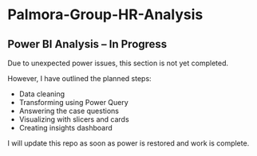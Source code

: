 # Palmora-Group-HR-Analysis

## Power BI Analysis – In Progress

Due to unexpected power issues, this section is not yet completed. 

However, I have outlined the planned steps:

- Data cleaning
- Transforming using Power Query
- Answering the case questions
- Visualizing with slicers and cards
- Creating insights dashboard

I will update this repo as soon as power is restored and work is complete.
